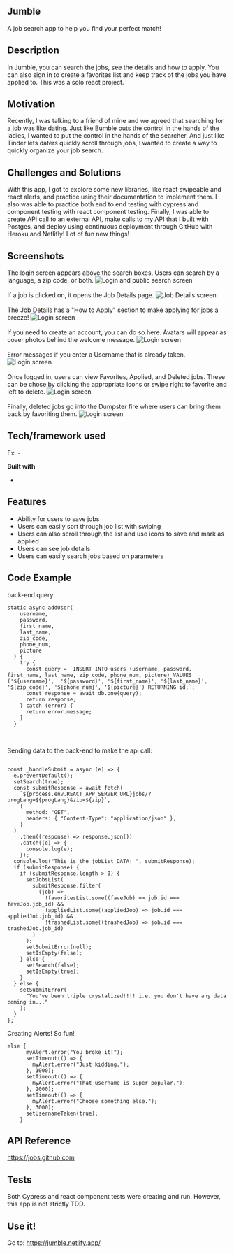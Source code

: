 ## Jumble

A job search app to help you find your perfect match!

## Description

In Jumble, you can search the jobs, see the details and how to apply. You can also sign in to create a favorites list and keep track of the jobs you have applied to. This was a solo react project.

## Motivation

Recently, I was talking to a friend of mine and we agreed that searching for a job was like dating. Just like Bumble puts the control in the hands of the ladies, I wanted to put the control in the hands of the searcher. And just like Tinder lets daters quickly scroll through jobs, I wanted to create a way to quickly organize your job search.

## Challenges and Solutions

With this app, I got to explore some new libraries, like react swipeable and react alerts, and practice using their documentation to implement them. I also was able to practice both end to end testing with cypress and component testing with react component testing. Finally, I was able to create API call to an external API, make calls to my API that I built with Postges, and deploy using continuous deployment through GitHub with Heroku and Netlifly! Lot of fun new things!

## Screenshots

The login screen appears above the search boxes. Users can search by a language, a zip code, or both.
![Login and public search screen](./public/readmeImages/RM2.png)
<br>
<br>
If a job is clicked on, it opens the Job Details page.
![Job Details screen](./public/readmeImages/RM3.png)
<br>
<br>
The Job Details has a "How to Apply" section to make applying for jobs a breeze!
![Login screen](./public/readmeImages/RM4.png)
<br>
<br>
If you need to create an account, you can do so here. Avatars will appear as cover photos behind the welcome message.
![Login screen](./public/readmeImages/RM5.png)
<br>
<br>
Error messages if you enter a Username that is already taken.
![Login screen](./public/readmeImages/RM6.png)
<br>
<br>
Once logged in, users can view Favorites, Applied, and Deleted jobs. These can be chose by clicking the appropriate icons or swipe right to favorite and left to delete.
![Login screen](./public/readmeImages/RM7.png)
<br>
<br>
Finally, deleted jobs go into the Dumpster fire where users can bring them back by favoriting them.
![Login screen](./public/readmeImages/RM8.png)

## Tech/framework used

Ex. -

<b>Built with</b>

-

## Features

- Ability for users to save jobs
- Users can easily sort through job list with swiping
- Users can also scroll through the list and use icons to save and mark as applied
- Users can see job details
- Users can easily search jobs based on parameters

## Code Example

back-end query:

```
static async addUser(
    username,
    password,
    first_name,
    last_name,
    zip_code,
    phone_num,
    picture
  ) {
    try {
      const query = `INSERT INTO users (username, password, first_name, last_name, zip_code, phone_num, picture) VALUES ('${username}',  '${password}', '${first_name}', '${last_name}', '${zip_code}', '${phone_num}', '${picture}') RETURNING id;`;
      const response = await db.one(query);
      return response;
    } catch (error) {
      return error.message;
    }
  }
```

  <br>

Sending data to the back-end to make the api call:

```

const _handleSubmit = async (e) => {
  e.preventDefault();
  setSearch(true);
  const submitResponse = await fetch(
    `${process.env.REACT_APP_SERVER_URL}jobs/?progLang=${progLang}&zip=${zip}`,
    {
      method: "GET",
      headers: { "Content-Type": "application/json" },
    }
  )
    .then((response) => response.json())
    .catch((e) => {
      console.log(e);
    });
  console.log("This is the jobList DATA: ", submitResponse);
  if (submitResponse) {
    if (submitResponse.length > 0) {
      setJobsList(
        submitResponse.filter(
          (job) =>
            !favoritesList.some((faveJob) => job.id === faveJob.job_id) &&
            !appliedList.some((appliedJob) => job.id === appliedJob.job_id) &&
            !trashedList.some((trashedJob) => job.id === trashedJob.job_id)
        )
      );
      setSubmitError(null);
      setIsEmpty(false);
    } else {
      setSearch(false);
      setIsEmpty(true);
    }
  } else {
    setSubmitError(
      "You've been triple crystalized!!!! i.e. you don't have any data coming in..."
    );
  }
};
```

Creating Alerts! So fun!

```
else {
      myAlert.error("You broke it!");
      setTimeout(() => {
        myAlert.error("Just kidding.");
      }, 1000);
      setTimeout(() => {
        myAlert.error("That username is super popular.");
      }, 2000);
      setTimeout(() => {
        myAlert.error("Choose something else.");
      }, 3000);
      setUsernameTaken(true);
    }

```

## API Reference

https://jobs.github.com

## Tests

Both Cypress and react component tests were creating and run. However, this app is not strictly TDD.

## Use it!

Go to:
https://jumble.netlify.app/
